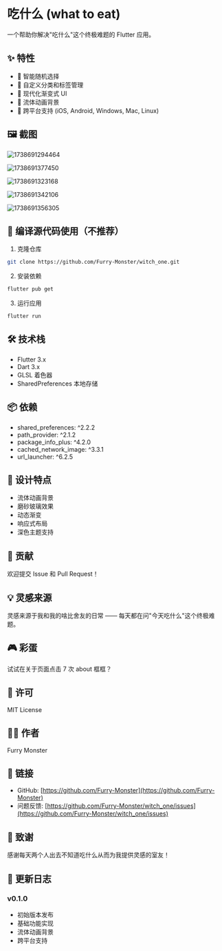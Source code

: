 # 吃什么 (what to eat)

一个帮助你解决"吃什么"这个终极难题的 Flutter 应用。

## ✨ 特性

- 🎲 智能随机选择
- 📝 自定义分类和标签管理
- 🎨 现代化渐变式 UI
- 🌈 流体动画背景
- 📱 跨平台支持 (iOS, Android, Windows, Mac, Linux)

## 🖼️ 截图

![1738691294464](image/README/1738691294464.png)

![1738691377450](image/README/1738691377450.png)

![1738691323168](image/README/1738691323168.png)

![1738691342106](image/README/1738691342106.png)

![1738691356305](image/README/1738691356305.png)

## 🚀 编译源代码使用（不推荐）

1. 克隆仓库

```bash
git clone https://github.com/Furry-Monster/witch_one.git
```

2. 安装依赖

```bash
flutter pub get
```

3. 运行应用

```bash
flutter run
```

## 🛠️ 技术栈

- Flutter 3.x
- Dart 3.x
- GLSL 着色器
- SharedPreferences 本地存储

## 📦 依赖

- shared_preferences: ^2.2.2
- path_provider: ^2.1.2
- package_info_plus: ^4.2.0
- cached_network_image: ^3.3.1
- url_launcher: ^6.2.5

## 🎨 设计特点

- 流体动画背景
- 磨砂玻璃效果
- 动态渐变
- 响应式布局
- 深色主题支持

## 🤝 贡献

欢迎提交 Issue 和 Pull Request！

## 💡 灵感来源

灵感来源于我和我的啥比舍友的日常 —— 每天都在问"今天吃什么"这个终极难题。

## 🎮 彩蛋

试试在关于页面点击 7 次 about 框框？

## 📄 许可

MIT License

## 👨‍💻 作者

Furry Monster

## 🔗 链接

- GitHub: [https://github.com/Furry-Monster](https://github.com/Furry-Monster)
- 问题反馈: [https://github.com/Furry-Monster/witch_one/issues](https://github.com/Furry-Monster/witch_one/issues)

## 🙏 致谢

感谢每天两个人出去不知道吃什么从而为我提供灵感的室友！

## 📝 更新日志

### v0.1.0

- 初始版本发布
- 基础功能实现
- 流体动画背景
- 跨平台支持
